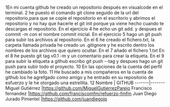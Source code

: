  1En mi cuenta github he creado un repositorio después en visualcode en el terminal.
 2 he puesto el comando git clone seguido de la url del repositorio,para que se copie el repositorio en el escritorio y abrimos el repositorio y no hay que hacerle el git init porque ya  viene hecho cuando te descargas el repositorio.
En el ejercicio 4 he echo un git add. y despues el commit -m con el nombre commit inicial.
En el ejercicio 5 hago un git push para subir los archivos al repositorio.
En el 6 he creado el fichero.txt, la carpeta llamada privada he creado un .gitignore y he escrito dentro los nombres de los archivos que quiero ocultar.
En el 7 añado el fichero 1.txt
En el 8 he puesto git tag v0.1 -m y un comentario para crear la etiqueta.
En el 9 para subir la etiqueta a github escribo git push --tag y despues hago un git push para subir todo el proyecto.
10 En las opciones de la cuenta del perfil he cambiado la foto.
11 He buscado a mis compañeros en la cuenta de github los he agrefgado como amigo y he entrado en su repositorio de esfuerzo y le he otorgado una estrellita.
12 Nombre | GITHUB
   -------|-------
   Miguel Gutiérrez |https://github.com/MiguelGutierrezParejo
   Francisco fernandez |https://github.com/franciscomfm/refuerzo-fmfm
   Juan Diego Jurado Pimentel |https://github.com/juandiegojp
